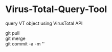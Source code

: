 # Virus-Total-Query-Tool
query VT object using VirusTotal API

git pull  
git merge  
git commit -a -m '<Your message with changes here>'  
